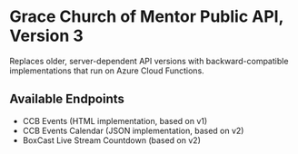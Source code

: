 # Grace Church of Mentor Public API, Version 3

Replaces older, server-dependent API versions with backward-compatible implementations that run on Azure Cloud Functions.

## Available Endpoints
- CCB Events (HTML implementation, based on v1)
- CCB Events Calendar (JSON implementation, based on v2)
- BoxCast Live Stream Countdown (based on v2)